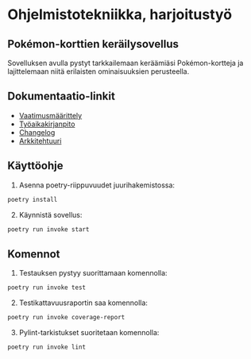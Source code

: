 # Ohjelmistotekniikka, harjoitustyö
## Pokémon-korttien keräilysovellus

Sovelluksen avulla pystyt tarkkailemaan keräämiäsi Pokémon-kortteja ja lajittelemaan niitä erilaisten ominaisuuksien perusteella. 

## Dokumentaatio-linkit

- [Vaatimusmäärittely](/dokumentaatio/vaatimusmaarittely.md)
- [Työaikakirjanpito](/dokumentaatio/tyoaikakirjanpito.md)
- [Changelog](/dokumentaatio/changelog.md)
- [Arkkitehtuuri](/dokumentaatio/arkkitehtuuri.md)

## Käyttöohje
1. Asenna poetry-riippuvuudet juurihakemistossa:
```bash
poetry install
```
2. Käynnistä sovellus:
```bash
poetry run invoke start
```

## Komennot
1. Testauksen pystyy suorittamaan komennolla:
```bash
poetry run invoke test
```
2. Testikattavuusraportin saa komennolla:
```bash
poetry run invoke coverage-report
```
3. Pylint-tarkistukset suoritetaan komennolla:
```bash
poetry run invoke lint
```